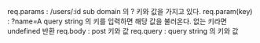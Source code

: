 req.params :
	/users/:id
	sub domain 의 ? 키와 값을 가지고 있다.
req.param(key) :
	?name=A
	query string 의 키를 입력하면 해당 값을 불러온다.
	없는 키라면 undefined 반환
req.body :
	post 키와 값
req.query :
	query string 의 키와 값